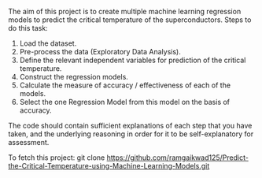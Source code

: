 The aim of this project is to create multiple machine learning regression models to predict the critical
temperature of the superconductors. 
Steps to do this task:
1. Load the dataset.
2. Pre-process the data (Exploratory Data Analysis).
3. Define the relevant independent variables for prediction of the critical
   temperature.
4. Construct the regression models.
5. Calculate the measure of accuracy / effectiveness of each of the models.
6. Select the one Regression Model from this model on the basis of accuracy.

The code should contain sufficient explanations of each step that you have
taken, and the underlying reasoning in order for it to be self-explanatory for
assessment.

To fetch this project:
git clone https://github.com/ramgaikwad125/Predict-the-Critical-Temperature-using-Machine-Learning-Models.git
